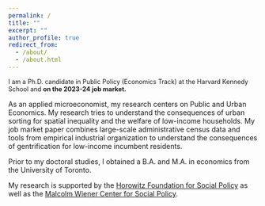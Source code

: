 ```yaml
---
permalink: /
title: ""
excerpt: ""
author_profile: true
redirect_from: 
  - /about/
  - /about.html
---
```


<span style ="font-size:.9em;"> I am a Ph.D. candidate in Public Policy (Economics Track) at the Harvard Kennedy School and **on the 2023-24 job market.**  </span>  


As an applied microeconomist, my research centers on Public and Urban Economics. My research tries to understand the consequences of urban sorting for spatial inequality and the welfare of low-income households. My job market paper combines large-scale administrative census data and tools from empirical industrial organization to understand the consequences of gentrification for low-income incumbent residents.  

Prior to my doctoral studies, I obtained a B.A. and M.A. in economics from the University of Toronto.  

My research is supported by the [Horowitz Foundation for Social Policy](https://www.horowitz-foundation.org/) as well as the [Malcolm Wiener Center for Social Policy](https://www.hks.harvard.edu/centers/wiener).  
